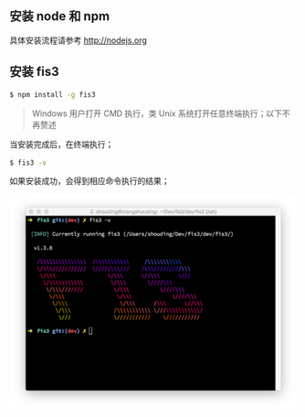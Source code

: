 
## 安装 node 和 npm

具体安装流程请参考 http://nodejs.org

## 安装 fis3

```bash
$ npm install -g fis3
```
> Windows 用户打开 CMD 执行，类 Unix 系统打开任意终端执行；以下不再赘述

当安装完成后，在终端执行；

```bash
$ fis3 -v
```

如果安装成功，会得到相应命令执行的结果；

![fis3 -v](img/fis3-version.png)
